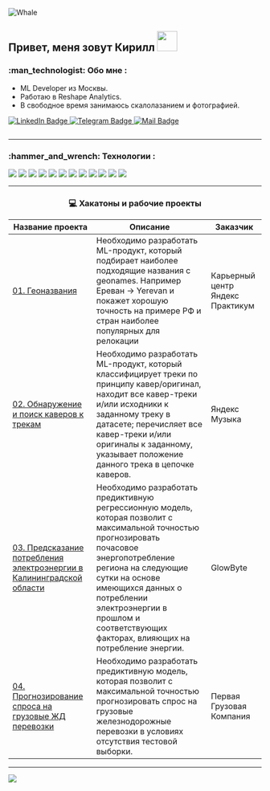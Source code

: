 <a id='link1'></a>
<div id="header">
  <img src="https://github.com/Muirehen/images/blob/master/20230909-LND_7104.jpg" alt="Whale"/>
  
  <h2 style="text-decoration:none"> Привет, меня зовут Кирилл
    <img src="https://github.com/Muirehen/images/blob/master/pepe_chair.jpg" width=40 alt=""/>
  </h2>
</div>
<h3> :man_technologist: Обо мне :</h3>

- ML Developer из Москвы.
- Работаю в Reshape Analytics.
- В свободное время занимаюсь скалолазанием и фотографией.

<div id="badges" >
  <a href="https://linkedin.com/in/kirill-gusev">
    <img src="https://img.shields.io/badge/LinkedIn-blue?style=flat&logo=linkedin&logoColor=white" alt="LinkedIn Badge"/>
  </a>
  <a href="https://t.me/Muirehen">
    <img src="https://img.shields.io/badge/Telegram-lightseagreen?style=flat&logo=Telegram&logoColor=white" alt="Telegram Badge"/>
  </a>
  <a href="mailto:llik1per91@gmail.com">
    <img src="https://img.shields.io/badge/Mail-red?style=flat&logo=Gmail&logoColor=white" alt="Mail Badge"/>
  </a>
<p><img src="https://komarev.com/ghpvc/?username=Muirehen&style=flat-square&color=blue" alt=""/></p>
</div>  

---

<h3> :hammer_and_wrench: Технологии : </h3>
<p >
  <img src="https://img.shields.io/badge/python-3670A0?style=for-the-badge&logo=python&logoColor=ffdd54" />
  <img src="https://img.shields.io/badge/postgres-%23316192.svg?style=for-the-badge&logo=postgresql&logoColor=white" />
  <img src="https://img.shields.io/badge/matplotlib-%233F4F75.svg?style=for-the-badge&logo=plotly&logoColor=white" />
  <img src="https://img.shields.io/badge/SciPy-%230C55A5.svg?style=for-the-badge&logo=scipy&logoColor=%white" />
  <img src="https://img.shields.io/badge/numpy-%23013243.svg?style=for-the-badge&logo=numpy&logoColor=white" />
  <img src="https://img.shields.io/badge/pandas-%23150458.svg?style=for-the-badge&logo=pandas&logoColor=white" />
  <img src="https://img.shields.io/badge/scikit--learn-%23F7931E.svg?style=for-the-badge&logo=scikit-learn&logoColor=white" />
  <img src="https://img.shields.io/badge/TensorFlow-%23FF6F00.svg?style=for-the-badge&logo=TensorFlow&logoColor=white" />


  <img src="https://img.shields.io/badge/Django-%8A2BE2.svg?style=for-the-badge&logo=Django&logoColor=white" />
  <img src="https://img.shields.io/badge/PyTorch-%23EE4C2C.svg?style=for-the-badge&logo=PyTorch&logoColor=white" />
  <img src="https://img.shields.io/badge/Keras-%23D00000.svg?style=for-the-badge&logo=Keras&logoColor=white" />
  <img src="https://img.shields.io/badge/github-%23121011.svg?style=for-the-badge&logo=github&logoColor=white" />
  
</p>


---
<h3 align="center"> &#128187 Хакатоны и рабочие проекты </h3>

| **Название проекта** | **Описание** | **Заказчик** |
| -------------------- | --------------------- | --------------------- |
| [01. Геоназвания](https://github.com/Muirehen/work_projects/tree/master/Yandex_Geonames)|Необходимо разработать ML-продукт, который подбирает наиболее подходящие названия с geonames. Например Ереван -> Yerevan и покажет хорошую точность на примере РФ и стран наиболее популярных для релокации|Карьерный центр Яндекс Практикум|
| [02. Обнаружение и поиск каверов к трекам](https://github.com/Muirehen/work_projects/tree/master/Yandex_Music)|Необходимо разработать ML-продукт, который классифицирует треки по принципу кавер/оригинал, находит все кавер-треки и/или исходники к заданному треку в датасете; перечисляет все кавер-треки и/или оригиналы к заданному, указывает положение данного трека в цепочке каверов.|Яндекс Музыка|
| [03. Предсказание потребления электроэнергии в Калининградской области](https://github.com/Muirehen/work_projects/tree/master/Energy_Oracle)|Необходимо разработать предиктивную регрессионную модель, которая позволит с максимальной точностью прогнозировать почасовое энергопотребление региона на следующие сутки на основе имеющихся данных о потреблении электроэнергии в прошлом и соответствующих факторах, влияющих на потребление энергии.|GlowByte|
| [04. Прогнозирование спроса на грузовые ЖД перевозки](https://github.com/Muirehen/work_projects/tree/master/PGK_Oracle)|Необходимо разработать предиктивную модель, которая позволит с максимальной точностью прогнозировать спрос на грузовые железнодорожные перевозки в условиях отсутствия тестовой выборки.|Первая Грузовая Компания|
---

<a href="#link1"><img src='https://img.shields.io/badge/К началу-&#x21A9-blue'></a>




<!---
--->
